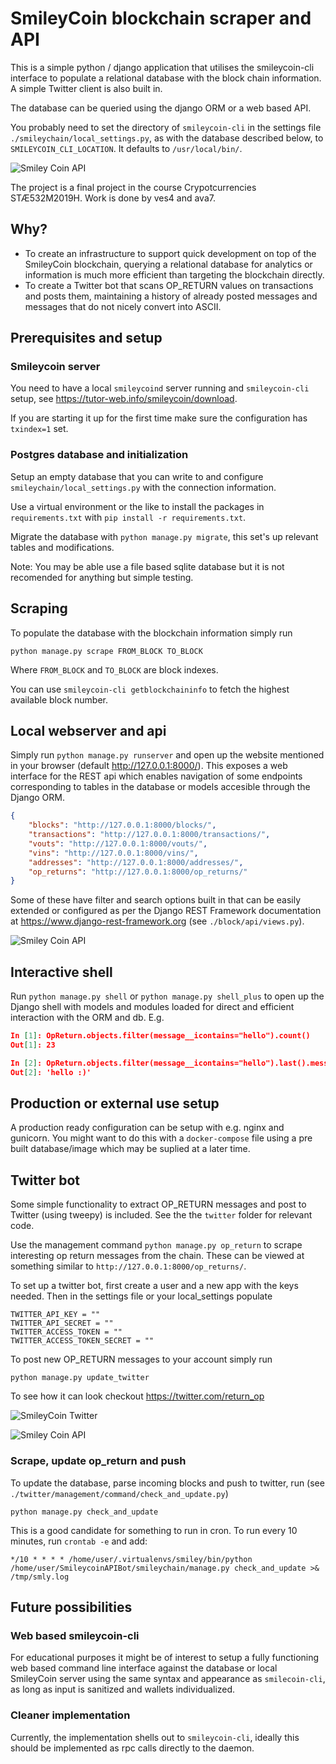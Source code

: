 # SmileyCoin blockchain scraper and API

This is a simple python / django application that utilises the smileycoin-cli interface to populate a relational
database with the block chain information. A simple Twitter client is also built in.

The database can be queried using the django ORM or a web based API.

You probably need to set the directory of `smileycoin-cli` in the settings file `./smileychain/local_settings.py`, as with the database described below, to `SMILEYCOIN_CLI_LOCATION`. It defaults to `/usr/local/bin/`.

![Smiley Coin API](https://github.com/vesteinn/SmileyCoinPythonAPIBot/blob/master/api.png)

The project is a final project in the course Crypotcurrencies STÆ532M2019H. Work is done by ves4 and ava7.

## Why?

* To create an infrastructure to support quick development on top of the SmileyCoin blockchain, querying a relational database for analytics or information is much more efficient than targeting the blockchain directly.
* To create a Twitter bot that scans OP_RETURN values on transactions and posts them, maintaining a history of already posted messages and messages that do not nicely convert into ASCII.

## Prerequisites and setup

### Smileycoin server

You need to have a local `smileycoind` server running and `smileycoin-cli` setup, see https://tutor-web.info/smileycoin/download.

If you are starting it up for the first time make sure the configuration has `txindex=1` set.

### Postgres database and initialization

Setup an empty database that you can write to and configure `smileychain/local_settings.py` with the connection information.

Use a virtual environment or the like to install the packages in `requirements.txt` with `pip install -r requirements.txt`.

Migrate the database with `python manage.py migrate`, this set's up relevant tables and modifications.

Note: You may be able use a file based sqlite database but it is not recomended for anything but simple testing.

## Scraping

To populate the database with the blockchain information simply run

`python manage.py scrape FROM_BLOCK TO_BLOCK`

Where `FROM_BLOCK` and `TO_BLOCK` are block indexes.

You can use `smileycoin-cli getblockchaininfo` to fetch the highest available block number.

## Local webserver and api

Simply run `python manage.py runserver` and open up the website mentioned in your browser (default http://127.0.0.1:8000/). This exposes a web interface for the REST api which enables navigation of some endpoints corresponding to tables in the database or models accesible through the Django ORM.

```json
{
    "blocks": "http://127.0.0.1:8000/blocks/",
    "transactions": "http://127.0.0.1:8000/transactions/",
    "vouts": "http://127.0.0.1:8000/vouts/",
    "vins": "http://127.0.0.1:8000/vins/",
    "addresses": "http://127.0.0.1:8000/addresses/",
    "op_returns": "http://127.0.0.1:8000/op_returns/"
}
```

Some of these have filter and search options built in that can be easily extended or configured as per the Django REST Framework documentation at https://www.django-rest-framework.org (see `./block/api/views.py`).

![Smiley Coin API](https://github.com/vesteinn/SmileyCoinPythonAPIBot/blob/master/search.png)

## Interactive shell

Run `python manage.py shell` or `python manage.py shell_plus` to open up the Django shell with models and modules loaded for direct and efficient interaction with the ORM and db. E.g.

```json
In [1]: OpReturn.objects.filter(message__icontains="hello").count()
Out[1]: 23

In [2]: OpReturn.objects.filter(message__icontains="hello").last().message
Out[2]: 'hello :)'
```

## Production or external use setup

A production ready configuration can be setup with e.g. nginx and gunicorn. You might want to do this with a `docker-compose` file using a pre built database/image which may be suplied at a later time.

## Twitter bot

Some simple functionality to extract OP_RETURN messages and post to Twitter (using tweepy) is included. See the the `twitter` folder for relevant code.

Use the management command `python manage.py op_return` to scrape interesting op return messages from the chain. These
can be viewed at something similar to `http://127.0.0.1:8000/op_returns/`.

To set up a twitter bot, first create a user and a new app with the keys needed. Then in the settings file or your local_settings populate 

```
TWITTER_API_KEY = ""
TWITTER_API_SECRET = ""
TWITTER_ACCESS_TOKEN = ""
TWITTER_ACCESS_TOKEN_SECRET = ""
```

To post new OP_RETURN messages to your account simply run

`python manage.py update_twitter`

To see how it can look checkout https://twitter.com/return_op

![SmileyCoin Twitter](https://github.com/vesteinn/SmileyCoinPythonAPIBot/blob/master/twitter.png)

![Smiley Coin API](https://github.com/vesteinn/SmileyCoinPythonAPIBot/blob/master/opreturn.png)

### Scrape, update op_return and push

To update the database, parse incoming blocks and push to twitter, run (see `./twitter/management/command/check_and_update.py`)

`python manage.py check_and_update`

This is a good candidate for something to run in cron. To run every 10 minutes, run `crontab -e` and add:

```
*/10 * * * * /home/user/.virtualenvs/smiley/bin/python /home/user/SmileycoinAPIBot/smileychain/manage.py check_and_update >& /tmp/smly.log
```


## Future possibilities

### Web based smileycoin-cli
For educational purposes it might be of interest to setup a fully functioning web based
command line interface against the database or local SmileyCoin server using the same syntax and appearance as `smilecoin-cli`, as long as input is sanitized and wallets individualized.

### Cleaner implementation
Currently, the implementation shells out to `smileycoin-cli`, ideally this should be implemented as rpc calls directly to the daemon.
